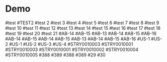 # Demo
#test
#TEST2
#test 2
#test 3
#test 4
#test 5
#test 6
#test 7
#test 8
#test 9
#test 10
#test 11
#test 12
#test 13
#test 14
#test 15
#test 16
#test 17
#test 18
#test 19
#test 20
#test 21
#AB-14 #AB-15 #AB-13 #AB-14 #AB-15 #AB-16
#AB-14 #AB-15
#AB-14 #AB-15 #AB-13 #AB-14 #AB-15 #AB-16
#US-1 #US-2
#US-1 #US-2 #US-3 #US-4
#STRY0010003 #STRY0010001 
#STRY0010003 #STRY0010001	#STRY0010002 #STRY0010004 #STRY0010005 
#388 #389
#388 #389 #29 #30
